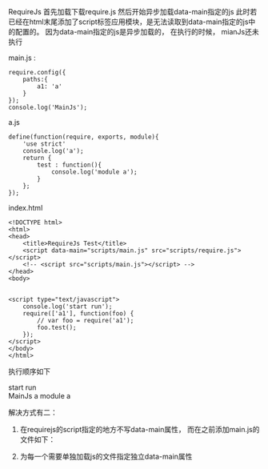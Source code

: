 RequireJs
首先加载下载require.js
然后开始异步加载data-main指定的js
此时若已经在html末尾添加了script标签应用模块，是无法读取到data-main指定的js中的配置的。
因为data-main指定的js是异步加载的， 在执行的时候， mianJs还未执行

main.js :
```
require.config({
	paths:{
		a1: 'a'
	}
});
console.log('MainJs');
```
a.js
```
define(function(require, exports, module){
	'use strict'
	console.log('a');
	return {
		test : function(){
			console.log('module a');
		}
	};
});
```
index.html
```
<!DOCTYPE html>
<html>
<head>
    <title>RequireJs Test</title>
    <script data-main="scripts/main.js" src="scripts/require.js"></script>
    <!-- <script src="scripts/main.js"></script> -->
</head>
<body>

 
<script type="text/javascript">
    console.log('start run');
    require(['a1'], function(foo) {
        // var foo = require('a1');
        foo.test();
    });
</script>
</body>
</html>
```
执行顺序如下

start run  
MainJs
a
module a

解决方式有二：
1. 在requirejs的script指定的地方不写data-main属性， 而在之前添加main.js的文件如下：
    <script src="static/qtinggame/scripts/components/requirejs/require.js"></script>
    <script src="static/qtinggame/scripts/main.js?j=000"></script>

2. 为每一个需要单独加载js的文件指定独立data-main属性
